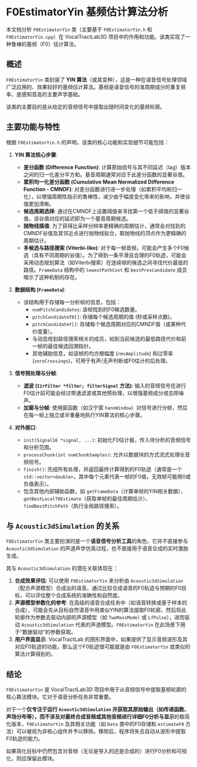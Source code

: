 # F0EstimatorYin 基频估计算法分析

本文档分析 `F0EstimatorYin` 类（主要基于 `F0EstimatorYin.h` 和 `F0EstimatorYin.cpp`）在 VocalTractLab3D 项目中的作用和功能。该类实现了一种鲁棒的基频（F0）估计算法。

## 概述

`F0EstimatorYin` 类封装了 **YIN 算法**（或其变种），这是一种在语音信号处理领域广泛应用的、效果较好的基频估计算法。基频是语音信号的准周期成分的重复频率，是感知音高的主要声学基础。

该类的主要目的是从给定的音频信号中提取出随时间变化的基频轮廓。

## 主要功能与特性

根据 `F0EstimatorYin.h` 的声明，该类的核心功能和实现细节可能包括：

1.  **YIN 算法核心步骤**:
    *   **差分函数 (Difference Function)**: 计算原始信号与其不同延迟（lag）版本之间的归一化差分平方和。基音周期通常对应于此差分函数的显著谷值。
    *   **累积均一化差分函数 (Cumulative Mean Normalized Difference Function - CMNDF)**: 对差分函数进行进一步处理（如累积平均和归一化），以增强周期性指示的鲁棒性，减少由于幅度变化带来的影响，并使谷值更加清晰。
    *   **候选周期选择**: 通过在CMNDF上设置阈值来寻找第一个低于阈值的显著谷值，该谷值对应的延迟即为一个基音周期候选。
    *   **抛物线插值**: 为了获得比采样分辨率更精确的周期估计，通常会对找到的CMNDF谷值及其邻近点进行抛物线拟合，取抛物线的顶点作为更精确的周期估计。
    *   **多候选与路径搜索 (Viterbi-like)**: 对于每一帧音频，可能会产生多个F0候选（具有不同周期的谷值）。为了得到一条平滑且合理的F0轨迹，可能会采用动态规划算法（如Viterbi搜索）在连续帧的候选之间寻找代价最低的路径。`FrameData` 结构中的 `lowestPathCost` 和 `bestPrevCandidate` 成员暗示了这种机制的存在。

2.  **数据结构 (`FrameData`)**:
    *   该结构用于存储每一分析帧的信息，包括：
        *   `numPitchCandidates`: 该帧找到的F0候选数量。
        *   `pitchCandidateT0[]`: 存储每个候选周期的值 (秒或采样点数)。
        *   `pitchCandidateY[]`: 存储每个候选周期对应的CMNDF值（或某种代价度量）。
        *   与动态规划路径搜索相关的成员，如到当前候选的最低路径代价和前一帧的最佳候选回溯指针。
        *   其他辅助信息，如该帧的均方根幅度 (`rmsAmplitude`) 和过零率 (`zeroCrossings`)，可用于有声/无声判断或F0估计的后处理。

3.  **信号预处理与分帧**:
    *   **滤波 (`IirFilter *filter; filterSignal` 方法)**: 输入的音频信号在进行F0估计前可能会经过带通滤波或其他预处理，以增强基频成分或去除噪声。
    *   **加窗与分帧**: 使用窗函数（如汉宁窗 `hannWindow`）对信号进行分帧，然后在每一帧上独立或半重叠地执行YIN算法的核心步骤。

4.  **对外接口**:
    *   `init(Signal16 *signal, ...)`: 初始化F0估计器，传入待分析的音频信号和分析范围。
    *   `processChunk(int numChunkSamples)`: 允许以数据块的方式流式处理长音频信号。
    *   `finish()`: 完成所有处理，并返回最终计算得到的F0轨迹（通常是一个 `std::vector<double>`，其中每个元素代表一帧的F0值，无效帧可能用0或负值表示）。
    *   包含其他内部辅助函数，如 `getFrameData`（计算单帧的YIN相关数据）、`getBestLocalT0Estimate`（获取单帧的最佳周期估计）、`findBestPitchPath`（执行全局路径搜索）。

## 与 `Acoustic3dSimulation` 的关系

`F0EstimatorYin` 类主要扮演的是一个**语音信号分析工具**的角色，它并不直接参与 `Acoustic3dSimulation` 的声道声学仿真过程，也不直接用于语音合成的实时激励生成。

其与 `Acoustic3dSimulation` 的潜在关联体现在：

1.  **合成效果评估**: 可以使用 `F0EstimatorYin` 来分析由 `Acoustic3dSimulation`（配合声源模型）合成出的语音。通过比较合成语音的F0轨迹与预期的F0目标，可以评估整个合成系统的准确性和自然度。
2.  **声源模型参数化的参考**: 在高级的语音合成任务中（如语音转换或基于样本的合成），可能会先从目标自然语音中用类似YIN的算法提取F0轮廓，然后将此轮廓作为参数去驱动内部的声源模型（如 `TwoMassModel` 或 `LfPulse`），进而驱动 `Acoustic3dSimulation` 代表的声道模型。`F0EstimatorYin` 在此场景下用于"数据驱动"的参数获取。
3.  **用户界面显示**: VocalTractLab 的图形界面中，如果提供了显示音频波形及其对应F0轨迹的功能，那么这个F0轨迹很可能就是由 `F0EstimatorYin` 或类似的算法计算得到的。

## 结论

`F0EstimatorYin` 是 VocalTractLab3D 项目中用于从音频信号中提取基频轮廓的核心算法模块。它对于语音分析任务非常重要。

对于一个**仅专注于运行 `Acoustic3dSimulation` 并获取其原始输出（如传递函数、声场分布等），而不涉及对最终合成音频或其他音频进行详细F0分析与显示**的极简化版本，`F0EstimatorYin` 及其相关功能（如 `Data` 类中的F0存储和 `estimateF0` 方法）可以被视为非核心组件并予以移除。移除后，程序将失去自动从波形中提取F0轨迹的能力。

如果简化目标中仍然包含对音频（无论是导入的还是合成的）进行F0分析和可视化，则应保留此模块。 